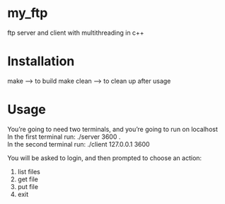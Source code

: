 # my_ftp
ftp server and client with multithreading in c++

# Installation
make --> to build
make clean --> to clean up after usage

# Usage
You’re going to need two terminals, and you’re going to run on localhost  
In the first terminal run: ./server 3600 .  
In the second terminal run: ./client 127.0.0.1 3600  

You will be asked to login, and then prompted to choose an action:  
1. list files  
2. get file  
3. put file  
4. exit
